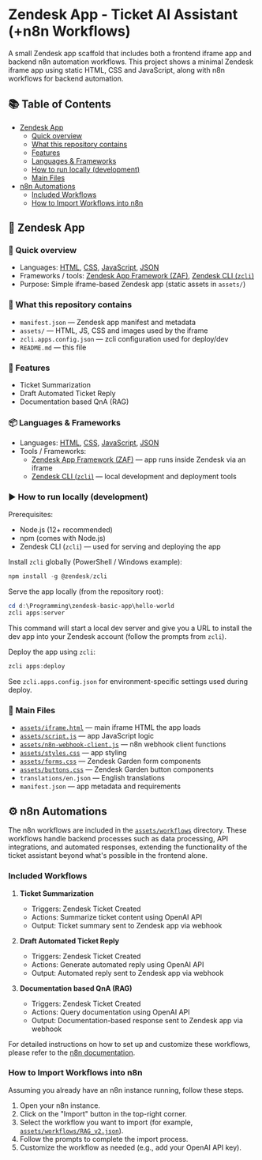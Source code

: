 # Zendesk App - Ticket AI Assistant (+n8n Workflows)

A small Zendesk app scaffold that includes both a frontend iframe app and backend n8n automation workflows. This project shows a minimal Zendesk iframe app using static HTML, CSS and JavaScript, along with n8n workflows for backend automation.

## 📚 Table of Contents
- [Zendesk App](#zendesk-app)
  - [Quick overview](#quick-overview)
  - [What this repository contains](#what-this-repository-contains)
  - [Features](#features)
  - [Languages & Frameworks](#languages--frameworks)
  - [How to run locally (development)](#how-to-run-locally-development)
  - [Main Files](#main-files)
- [n8n Automations](#n8n-automations)
  - [Included Workflows](#included-workflows)
  - [How to Import Workflows into n8n](#how-to-import-workflows-into-n8n)

## 🧾 Zendesk App

### 🚀 Quick overview

- Languages: [HTML](https://developer.mozilla.org/en-US/docs/Web/HTML), [CSS](https://developer.mozilla.org/en-US/docs/Web/CSS), [JavaScript](https://developer.mozilla.org/en-US/docs/Web/JavaScript), [JSON](https://www.json.org/json-en.html)
- Frameworks / tools: [Zendesk App Framework (ZAF)](https://developer.zendesk.com/apps/docs/apps-v2), [Zendesk CLI (`zcli`)](https://developer.zendesk.com/apps/docs/zcli/getting-started)
- Purpose: Simple iframe-based Zendesk app (static assets in `assets/`)

### 🧾 What this repository contains

- `manifest.json` — Zendesk app manifest and metadata
- `assets/` — HTML, JS, CSS and images used by the iframe
- `zcli.apps.config.json` — zcli configuration used for deploy/dev
- `README.md` — this file

### 🎯 Features

- Ticket Summarization
- Draft Automated Ticket Reply
- Documentation based QnA (RAG)

### 📦 Languages & Frameworks

- Languages: [HTML](https://developer.mozilla.org/en-US/docs/Web/HTML), [CSS](https://developer.mozilla.org/en-US/docs/Web/CSS), [JavaScript](https://developer.mozilla.org/en-US/docs/Web/JavaScript), [JSON](https://www.json.org/json-en.html)
- Tools / Frameworks:
	- [Zendesk App Framework (ZAF)](https://developer.zendesk.com/apps/docs/apps-v2) — app runs inside Zendesk via an iframe
	- [Zendesk CLI (`zcli`)](https://developer.zendesk.com/apps/docs/zcli/getting-started) — local development and deployment tools

### ▶️ How to run locally (development)

Prerequisites:

- Node.js (12+ recommended)
- npm (comes with Node.js)
- Zendesk CLI (`zcli`) — used for serving and deploying the app

Install `zcli` globally (PowerShell / Windows example):

```powershell
npm install -g @zendesk/zcli
```

Serve the app locally (from the repository root):

```powershell
cd d:\Programming\zendesk-basic-app\hello-world
zcli apps:server
```

This command will start a local dev server and give you a URL to install the dev app into your Zendesk account (follow the prompts from `zcli`).

Deploy the app using `zcli`:

```powershell
zcli apps:deploy
```

See `zcli.apps.config.json` for environment-specific settings used during deploy.

### 🔧 Main Files

- [`assets/iframe.html`](assets/iframe.html) — main iframe HTML the app loads
- [`assets/script.js`](assets/script.js) — app JavaScript logic
- [`assets/n8n-webhook-client.js`](assets/n8n-webhook-client.js) — n8n webhook client functions
- [`assets/styles.css`](assets/styles.css) — app styling
- [`assets/forms.css`](assets/forms.css) — Zendesk Garden form components
- [`assets/buttons.css`](assets/buttons.css) — Zendesk Garden button components
- `translations/en.json` — English translations
- `manifest.json` — app metadata and requirements

## ⚙️ n8n Automations

The n8n workflows are included in the [`assets/workflows`](assets/workflows) directory. These workflows handle backend processes such as data processing, API integrations, and automated responses, extending the functionality of the ticket assistant beyond what's possible in the frontend alone.

### Included Workflows

1. **Ticket Summarization**
   - Triggers: Zendesk Ticket Created
   - Actions: Summarize ticket content using OpenAI API
   - Output: Ticket summary sent to Zendesk app via webhook

2. **Draft Automated Ticket Reply**
   - Triggers: Zendesk Ticket Created
   - Actions: Generate automated reply using OpenAI API
   - Output: Automated reply sent to Zendesk app via webhook

3. **Documentation based QnA (RAG)**
   - Triggers: Zendesk Ticket Created
   - Actions: Query documentation using OpenAI API
   - Output: Documentation-based response sent to Zendesk app via webhook

For detailed instructions on how to set up and customize these workflows, please refer to the [n8n documentation](https://docs.n8n.io/).

### How to Import Workflows into n8n

Assuming you already have an n8n instance running, follow these steps.

1. Open your n8n instance.
2. Click on the "Import" button in the top-right corner.
3. Select the workflow you want to import (for example, [`assets/workflows/RAG_v2.json`](assets/workflows/RAG_v2.json)).
4. Follow the prompts to complete the import process.
5. Customize the workflow as needed (e.g., add your OpenAI API key).
